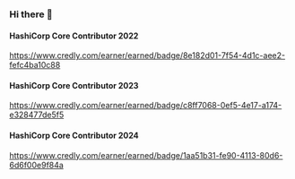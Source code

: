 ### Hi there 👋

#### HashiCorp Core Contributor 2022

https://www.credly.com/earner/earned/badge/8e182d01-7f54-4d1c-aee2-fefc4ba10c88

#### HashiCorp Core Contributor 2023

https://www.credly.com/earner/earned/badge/c8ff7068-0ef5-4e17-a174-e328477de5f5

#### HashiCorp Core Contributor 2024

https://www.credly.com/earner/earned/badge/1aa51b31-fe90-4113-80d6-6d6f00e9f84a

<!--
**shantanugadgil/shantanugadgil** is a ✨ _special_ ✨ repository because its `README.md` (this file) appears on your GitHub profile.

Here are some ideas to get you started:

- 🔭 I’m currently working on ...
- 🌱 I’m currently learning ...
- 👯 I’m looking to collaborate on ...
- 🤔 I’m looking for help with ...
- 💬 Ask me about ...
- 📫 How to reach me: ...
- 😄 Pronouns: ...
- ⚡ Fun fact: ...
-->
